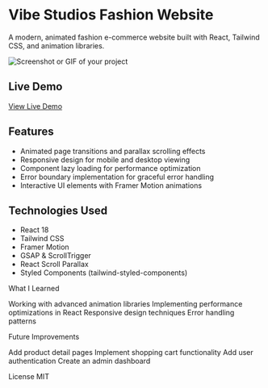 # Vibe Studios Fashion Website

A modern, animated fashion e-commerce website built with React, Tailwind CSS, and animation libraries.

![Screenshot or GIF of your project](./screenshot.png)

## Live Demo
[View Live Demo](https://your-deployed-url.com](https://680d7eaf214da5988c83a161--vibestudios.netlify.app/#collections))

## Features
- Animated page transitions and parallax scrolling effects
- Responsive design for mobile and desktop viewing
- Component lazy loading for performance optimization
- Error boundary implementation for graceful error handling
- Interactive UI elements with Framer Motion animations

## Technologies Used
- React 18
- Tailwind CSS
- Framer Motion
- GSAP & ScrollTrigger
- React Scroll Parallax
- Styled Components (tailwind-styled-components)


What I Learned

Working with advanced animation libraries
Implementing performance optimizations in React
Responsive design techniques
Error handling patterns

Future Improvements

Add product detail pages
Implement shopping cart functionality
Add user authentication
Create an admin dashboard

License
MIT
